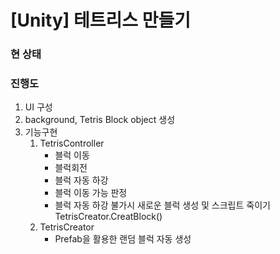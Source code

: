 # [Unity] 테트리스 만들기
### 현 상태

### 진행도
1. UI 구성
2. background, Tetris Block object 생성
3. 기능구현  
    1) TetrisController
        - 블럭 이동
        - 블럭회전
        - 블럭 자동 하강
        - 블럭 이동 가능 판정
        - 블럭 자동 하강 불가시 새로운 블럭 생성 및 스크립트 죽이기 TetrisCreator.CreatBlock()
    2) TetrisCreator
        - Prefab을 활용한 랜덤 블럭 자동 생성

